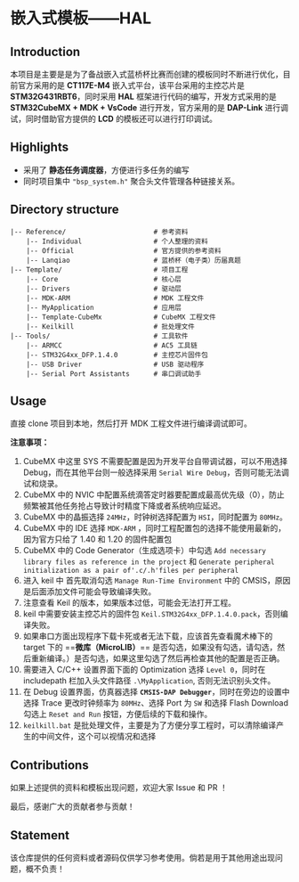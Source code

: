 # 嵌入式模板——HAL

## Introduction

本项目是主要是是为了备战嵌入式蓝桥杯比赛而创建的模板同时不断进行优化，目前官方采用的是 **CT117E-M4** 嵌入式平台，该平台采用的主控芯片是 **STM32G431RBT6**，同时采用 **HAL** 框架进行代码的编写，开发方式采用的是 **STM32CubeMX + MDK + VsCode** 进行开发，官方采用的是 **DAP-Link** 进行调试，同时借助官方提供的 **LCD** 的模板还可以进行打印调试。

## Highlights

- 采用了 **静态任务调度器**，方便进行多任务的编写
- 同时项目集中 `"bsp_system.h"` 聚合头文件管理各种链接关系。

## Directory structure

```plaintxt
|-- Reference/                      # 参考资料
    |-- Individual                  # 个人整理的资料
    |-- Official                    # 官方提供的参考资料
    |-- Lanqiao                     # 蓝桥杯（电子类）历届真题
|-- Template/                       # 项目工程
    |-- Core                        # 核心层
    |-- Drivers                     # 驱动层
    |-- MDK-ARM                     # MDK 工程文件
    |-- MyApplication               # 应用层
    |-- Template-CubeMx             # CubeMX 工程文件
    |-- Keilkill                    # 批处理文件
|-- Tools/                          # 工具软件
    |-- ARMCC                       # AC5 工具链
    |-- STM32G4xx_DFP.1.4.0         # 主控芯片固件包
    |-- USB Driver                  # USB 驱动程序
    |-- Serial Port Assistants      # 串口调试助手

```

## Usage

直接 clone 项目到本地，然后打开 MDK 工程文件进行编译调试即可。

**注意事项：**

1. CubeMX 中这里 SYS 不需要配置是因为开发平台自带调试器，可以不用选择 Debug，而在其他平台则一般选择采用 `Serial Wire Debug`，否则可能无法调试和烧录。
2. CubeMX 中的 NVIC 中配置系统滴答定时器要配置成最高优先级（0），防止频繁被其他任务抢占导致计时精度下降或者系统响应延迟。
3. CubeMX 中的晶振选择 `24MHz`，时钟树选择配置为 `HSI`，同时配置为 `80MHz`。
4. CubeMX 中的 IDE 选择 `MDK-ARM` ，同时工程配置包的选择不能使用最新的，因为官方只给了 1.40 和 1.20 的固件配置包
5. CubeMX 中的 Code Generator（生成选项卡）中勾选 `Add necessary library files as reference in the project` 和 `Generate peripheral initialization as a pair of'.c/.h'files per peripheral`
6. 进入 keil 中 首先取消勾选 `Manage Run-Time Environment` 中的 CMSIS，原因是后面添加文件可能会导致编译失败。
7. 注意查看 Keil 的版本，如果版本过低，可能会无法打开工程。
8. keil 中需要安装主控芯片的固件包 `Keil.STM32G4xx_DFP.1.4.0.pack`，否则编译失败。
9. 如果串口方面出现程序下载卡死或者无法下载，应该首先查看魔术棒下的 target 下的 ==**微库（MicroLIB）**== 是否勾选，如果没有勾选，请勾选，然后重新编译。）是否勾选，如果这里勾选了然后再检查其他的配置是否正确。
10. 需要进入 C/C++ 设置界面下面的 Optimization 选择 `Level 0`，同时在 includepath 栏加入头文件路径 `.\MyApplication`, 否则无法识别头文件。
11. 在 Debug 设置界面，仿真器选择 **`CMSIS-DAP Debugger`**，同时在旁边的设置中选择 Trace 更改时钟频率为 `80MHz`、选择 Port 为 `SW` 和选择 Flash Download 勾选上 `Reset and Run` 按钮，方便后续的下载和操作。
12. `keilkill.bat` 是批处理文件，主要是为了方便分享工程时，可以清除编译产生的中间文件，这个可以视情况和选择

## Contributions

如果上述提供的资料和模板出现问题，欢迎大家 Issue 和 PR ！

最后，感谢广大的贡献者参与贡献！

## Statement

该仓库提供的任何资料或者源码仅供学习参考使用。倘若是用于其他用途出现问题，概不负责！
